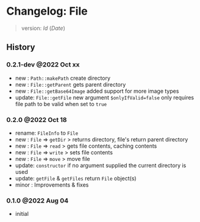 # Changelog: File

> version: $Id$ ($Date$)

## History

### 0.2.1-dev @2022 Oct xx

 - new   : `Path::makePath` create directory
 - new   : `File::getParent` gets parent directory
 - new   : `File::getBase64Image` added support for more image types
 - update: `File::getFile` new argument `$onlyIfValid=false` only requires file path to be valid when set to `true`

### 0.2.0 @2022 Oct 18

 - rename: `FileInfo` to `File`
 - new   : `File` => `getDir` > returns directory, file's return parent directory
 - new   : `File` => `read` > gets file contents, caching contents
 - new   : `File` => `write` > sets file contents
 - new   : `File` => `move` > move file
 - update: `constructor` if no argument supplied the current directory is used
 - update: `getFile` & `getFiles` return `File` object(s)
 - minor : Improvements & fixes

### 0.1.0 @2022 Aug 04

 - initial
